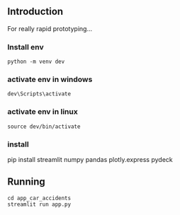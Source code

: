 ## Introduction

For really rapid prototyping...


### Install env
```
python -m venv dev
```

### activate env in windows

```
dev\Scripts\activate
```
### activate env in linux

```
source dev/bin/activate 
```


### install

pip install streamlit numpy pandas plotly.express pydeck

## Running

```
cd app_car_accidents
streamlit run app.py
```

